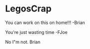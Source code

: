 # LegosCrap

You can work on this on home!!!
-Brian

You're just wasting time
-FJoe

No I"m not.
Brian

